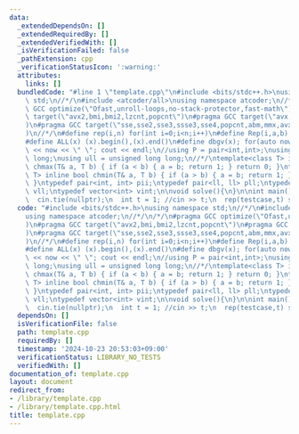 ```yaml
---
data:
  _extendedDependsOn: []
  _extendedRequiredBy: []
  _extendedVerifiedWith: []
  _isVerificationFailed: false
  _pathExtension: cpp
  _verificationStatusIcon: ':warning:'
  attributes:
    links: []
  bundledCode: "#line 1 \"template.cpp\"\n#include <bits/stdc++.h>\nusing namespace\
    \ std;\n//*/\n#include <atcoder/all>\nusing namespace atcoder;\n//*/\n/*/\n#pragma\
    \ GCC optimize(\"Ofast,unroll-loops,no-stack-protector,fast-math\")\n#pragma GCC\
    \ target(\"avx2,bmi,bmi2,lzcnt,popcnt\")\n#pragma GCC target(\"avx,avx2,fma\"\
    )\n#pragma GCC target(\"sse,sse2,sse3,ssse3,sse4,popcnt,abm,mmx,avx,avx2,fma\"\
    )\n//*/\n#define rep(i,n) for(int i=0;i<n;i++)\n#define Rep(i,a,b) for(int i=a;i<b;i++)\n\
    #define ALL(x) (x).begin(),(x).end()\n#define dbgv(x); for(auto now : x) cout\
    \ << now << \" \"; cout << endl;\n//using P = pair<int,int>;\nusing ll = long\
    \ long;\nusing ull = unsigned long long;\n//*/\ntemplate<class T> inline bool\
    \ chmax(T& a, T b) { if (a < b) { a = b; return 1; } return 0; }\ntemplate<class\
    \ T> inline bool chmin(T& a, T b) { if (a > b) { a = b; return 1; } return 0;\
    \ }\ntypedef pair<int, int> pii;\ntypedef pair<ll, ll> pll;\ntypedef vector<ll>\
    \ vll;\ntypedef vector<int> vint;\n\nvoid solve(){\n}\n\nint main() {\n  ios::sync_with_stdio(false);\n\
    \  cin.tie(nullptr);\n  int t = 1; //cin >> t;\n  rep(testcase,t) solve();\n}\n"
  code: "#include <bits/stdc++.h>\nusing namespace std;\n//*/\n#include <atcoder/all>\n\
    using namespace atcoder;\n//*/\n/*/\n#pragma GCC optimize(\"Ofast,unroll-loops,no-stack-protector,fast-math\"\
    )\n#pragma GCC target(\"avx2,bmi,bmi2,lzcnt,popcnt\")\n#pragma GCC target(\"avx,avx2,fma\"\
    )\n#pragma GCC target(\"sse,sse2,sse3,ssse3,sse4,popcnt,abm,mmx,avx,avx2,fma\"\
    )\n//*/\n#define rep(i,n) for(int i=0;i<n;i++)\n#define Rep(i,a,b) for(int i=a;i<b;i++)\n\
    #define ALL(x) (x).begin(),(x).end()\n#define dbgv(x); for(auto now : x) cout\
    \ << now << \" \"; cout << endl;\n//using P = pair<int,int>;\nusing ll = long\
    \ long;\nusing ull = unsigned long long;\n//*/\ntemplate<class T> inline bool\
    \ chmax(T& a, T b) { if (a < b) { a = b; return 1; } return 0; }\ntemplate<class\
    \ T> inline bool chmin(T& a, T b) { if (a > b) { a = b; return 1; } return 0;\
    \ }\ntypedef pair<int, int> pii;\ntypedef pair<ll, ll> pll;\ntypedef vector<ll>\
    \ vll;\ntypedef vector<int> vint;\n\nvoid solve(){\n}\n\nint main() {\n  ios::sync_with_stdio(false);\n\
    \  cin.tie(nullptr);\n  int t = 1; //cin >> t;\n  rep(testcase,t) solve();\n}"
  dependsOn: []
  isVerificationFile: false
  path: template.cpp
  requiredBy: []
  timestamp: '2024-10-23 20:53:03+09:00'
  verificationStatus: LIBRARY_NO_TESTS
  verifiedWith: []
documentation_of: template.cpp
layout: document
redirect_from:
- /library/template.cpp
- /library/template.cpp.html
title: template.cpp
---
```

